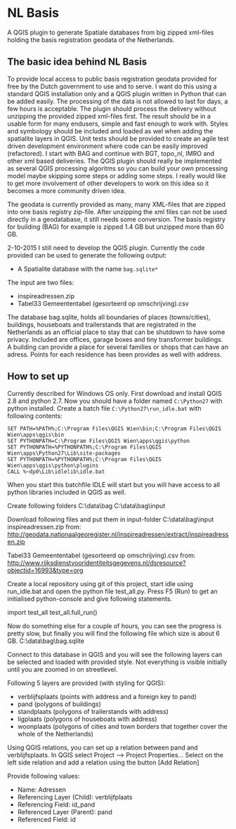 NL Basis
========
A QGIS plugin to generate Spatiale databases from big zipped xml-files holding the basis registration geodata
of the Netherlands.

The basic idea behind NL Basis
------------------------------
To provide local access to public basis registration geodata provided for free by the Dutch government
to use and to serve.
I want do this using a standard QGIS installation only and a QGIS plugin written in Python that can be added easily.
The processing of the data is not allowed to last for days, a few hours is acceptable.
The plugin should process the delivery without unzipping the provided zipped xml-files first.
The result should be in a usable form for many endusers, simple and fast enough to work with.
Styles and symbology should be included and loaded as wel when adding the spatialite layers in QGIS.
Unit tests should be provided to create an agile test driven development environment where code can 
be easily improved (refactored).
I start with BAG and continue with BGT, topo_nl, IMRO and other xml based deliveries.
The QGIS plugin should really be implemented as several QGIS processing algoritms so you can build your own 
processing model maybe skipping some steps or adding some steps.
I really would like to get more involvement of other developers to work on this idea so it becomes a 
more community driven idea.

The geodata is currently provided as many, many XML-files that are zipped into one basis registry zip-file. 
After unzipping the xml files can not be used directly in a geodatabase, it still needs some conversion.
The basis registry for building (BAG) for example is zipped 1.4 GB but unzipped more than 60 GB.

2-10-2015 
I still need to develop the QGIS plugin.
Currently the code provided can be used to generate the following output:

* A Spatialite database with the name `bag.sqlite*`

The input are two files:

* inspireadressen.zip
* Tabel33 Gemeententabel (gesorteerd op omschrijving).csv

The database bag.sqlite, holds all boundaries of places (towns/cities), buildings, houseboats and trailerstands 
that are registrated in the Netherlands as an official place to stay that can be shutdown to have some privacy. 
Included are offices, garage boxes and tiny transformer buildings. A building can provide a place for several 
families or shops that can have an adress. Points for each residence has been provides as well with address.

How to set up
-------------
Currently described for Windows OS only.
First download and install QGIS 2.8 and python 2.7.
Now you should have a folder named `C:\Python27` with python installed. 
Create a batch file `C:\Python27\run_idle.bat` with following contents:

```dos
SET PATH=%PATH%;C:\Program Files\QGIS Wien\bin;C:\Program Files\QGIS Wien\apps\qgis\bin
SET PYTHONPATH=C:\Program Files\QGIS Wien\apps\qgis\python
SET PYTHONPATH=%PYTHONPATH%;C:\Program Files\QGIS Wien\apps\Python27\Lib\site-packages
SET PYTHONPATH=%PYTHONPATH%;C:\Program Files\QGIS Wien\apps\qgis\python\plugins 
CALL %~dp0\Lib\idlelib\idle.bat
```

When you start this batchfile IDLE will start but you will have access to all python libraries included in QGIS as well.

Create following folders 
C:\data\bag
C:\data\bag\input

Download following files and put them in input-folder C:\data\bag\input
inspireadressen.zip from: 
http://geodata.nationaalgeoregister.nl/inspireadressen/extract/inspireadressen.zip

Tabel33 Gemeententabel (gesorteerd op omschrijving).csv from:
http://www.rijksdienstvooridentiteitsgegevens.nl/dsresource?objectid=16993&type=org

Create a local repository using git of this project, start idle using run_idle.bat and open the python file test_all.py.
Press F5 (Run) to get an initialised python-console and give following statements.

import test_all
test_all.full_run()

Now do something else for a couple of hours, you can see the progress is pretty slow, but finally you will find the 
following file which size is about 6 GB.
C:\data\bag\bag.sqlite

Connect to this database in QGIS and you will see the following layers can be selected and loaded with provided style. 
Not everything is visible initially until you are zoomed in on streetlevel. 

Following 5 layers are provided (with styling for QGIS):

* verblijfsplaats (points with address and a foreign key to pand)
* pand (polygons of buildings)
* standplaats (polygons of trailerstands with address)
* ligplaats (polygons of houseboats with address)
* woonplaats (polygons of cities and town borders that together cover the whole of the Netherlands) 

Using QGIS relations, you can set up a relation between pand and verblijfsplaats.
In QGIS select Project --> Project Properties...
Select on the left side relation and add a relation using the button [Add Relation]

Provide following values:
* Name: Adressen 
* Referencing Layer (Child): verblijfplaats
* Referencing Field: id_pand
* Referenced Layer (Parent): pand
* Referenced Field: id





